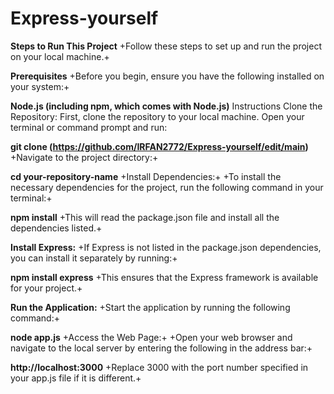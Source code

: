 # Express-yourself


**Steps to Run This Project**
+Follow these steps to set up and run the project on your local machine.+

**Prerequisites**
+Before you begin, ensure you have the following installed on your system:+

**Node.js (including npm, which comes with Node.js)**
Instructions
Clone the Repository:
First, clone the repository to your local machine. Open your terminal or command prompt and run:


**git clone (https://github.com/IRFAN2772/Express-yourself/edit/main)**
+Navigate to the project directory:+


**cd your-repository-name**
+Install Dependencies:+
+To install the necessary dependencies for the project, run the following command in your terminal:+


**npm install**
+This will read the package.json file and install all the dependencies listed.+

**Install Express:**
+If Express is not listed in the package.json dependencies, you can install it separately by running:+


**npm install express**
+This ensures that the Express framework is available for your project.+

**Run the Application:**
+Start the application by running the following command:+


**node app.js**
+Access the Web Page:+
+Open your web browser and navigate to the local server by entering the following in the address bar:+


**http://localhost:3000**
+Replace 3000 with the port number specified in your app.js file if it is different.+
